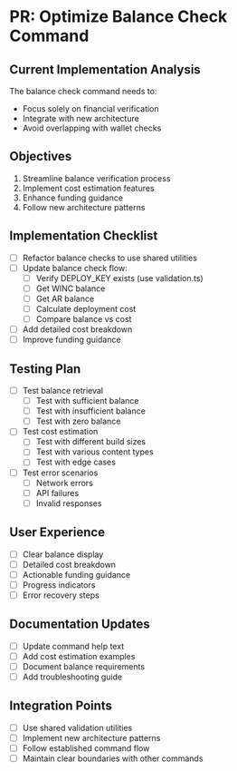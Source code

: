 # PR: Optimize Balance Check Command

## Current Implementation Analysis
The balance check command needs to:
- Focus solely on financial verification
- Integrate with new architecture
- Avoid overlapping with wallet checks

## Objectives
1. Streamline balance verification process
2. Implement cost estimation features
3. Enhance funding guidance
4. Follow new architecture patterns

## Implementation Checklist
- [ ] Refactor balance checks to use shared utilities
- [ ] Update balance check flow:
  - [ ] Verify DEPLOY_KEY exists (use validation.ts)
  - [ ] Get WINC balance
  - [ ] Get AR balance
  - [ ] Calculate deployment cost
  - [ ] Compare balance vs cost
- [ ] Add detailed cost breakdown
- [ ] Improve funding guidance

## Testing Plan
- [ ] Test balance retrieval
  - [ ] Test with sufficient balance
  - [ ] Test with insufficient balance
  - [ ] Test with zero balance
- [ ] Test cost estimation
  - [ ] Test with different build sizes
  - [ ] Test with various content types
  - [ ] Test with edge cases
- [ ] Test error scenarios
  - [ ] Network errors
  - [ ] API failures
  - [ ] Invalid responses

## User Experience
- [ ] Clear balance display
- [ ] Detailed cost breakdown
- [ ] Actionable funding guidance
- [ ] Progress indicators
- [ ] Error recovery steps

## Documentation Updates
- [ ] Update command help text
- [ ] Add cost estimation examples
- [ ] Document balance requirements
- [ ] Add troubleshooting guide

## Integration Points
- [ ] Use shared validation utilities
- [ ] Implement new architecture patterns
- [ ] Follow established command flow
- [ ] Maintain clear boundaries with other commands 